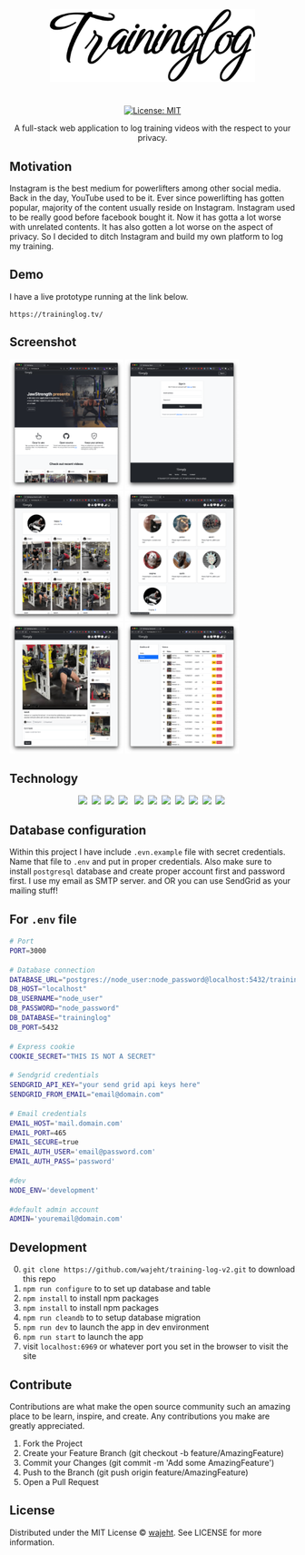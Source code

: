 <p align="center">
  <a href="https://traininglog.tv">
    <img src="./docs/SCREENSHOTS/logo.png" height="128">
  </a>
  <h1 align="center">
  </h1>
</p>

<center>

[![License: MIT](https://img.shields.io/badge/License-MIT-yellow.svg)](https://opensource.org/licenses/MIT)

</center>

<p align="center">A full-stack web application to log training videos with the respect to your privacy.</p>

## Motivation

Instagram is the best medium for powerlifters among other social media. Back in the day, YouTube used to be it. Ever since powerlifting has gotten popular, majority of the content usually reside on Instagram.
Instagram used to be really good before facebook bought it. Now it has gotta a lot worse with unrelated contents. It has also gotten a lot worse on the aspect of privacy. So I decided to ditch Instagram and build my own platform to log my training.

## Demo

I have a live prototype running at the link below.

```
https://traininglog.tv/
```

## Screenshot

<img src="./docs/screenshots/../SCREENSHOTS/home.png" width="200"> <img src="./docs/screenshots/../SCREENSHOTS/signin.png" width="200"> <img src="./docs/screenshots/../SCREENSHOTS/user-profile.png" width="200"> <img src="./docs/screenshots/../SCREENSHOTS/users.png" width="200"> <img src="./docs/screenshots/../SCREENSHOTS/video.png" width="200"> <img src="./docs/screenshots/../SCREENSHOTS/videos.png" width="200">

## Technology

<p align="center"><img src="https://img.shields.io/badge/Node.js-43853D?style=for-the-badge&logo=node.js&logoColor=white" />‏ ‎ <img src="https://img.shields.io/badge/Express.js-000000?style=for-the-badge&logo=express&logoColor=white" /> ‎ ‏<img src="https://img.shields.io/badge/PostgreSQL-316192?style=for-the-badge&logo=postgresql&logoColor=white" />‏ ‎ <img src="https://img.shields.io/badge/HTML5-E34F26?style=for-the-badge&logo=html5&logoColor=white" /> ‎ ‎ <img src="https://img.shields.io/badge/Docker-0081CB?style=for-the-badge&logo=docker&logoColor=white" />‏ ‎ <img src="https://img.shields.io/badge/CSS3-239120?&style=for-the-badge&logo=css3&logoColor=white" />‏ ‎ <img src="https://img.shields.io/badge/bootstrap-7852B3?style=for-the-badge&logo=bootstrap&logoColor=white" />‏ ‎ <img src="https://img.shields.io/badge/EJS-B4C965?style=for-the-badge&label=<%=&labelColor=A81F50" />‏ ‎ <img src="https://img.shields.io/badge/vuejs-ffffff?style=for-the-badge&logo=vuedotjs&logoColor=41B883" />‏ ‎ <img src="https://img.shields.io/badge/jquery-0969AD?style=for-the-badge&logo=jquery&logoColor=79CFF5" />‏ ‎ <img src="https://img.shields.io/badge/knex-E26326?style=for-the-badge&logo=knexdot.js&labelColor=79CFF5" />‏ ‎ </p>

## Database configuration

Within this project I have include `.evn.example` file with secret credentials. Name that file to `.env` and put in proper credentials. Also make sure to install `postgresql` database and create proper account first and password first.
I use my email as SMTP server. and OR you can use SendGrid as your mailing stuff!

## For `.env` file

```bash
# Port
PORT=3000

# Database connection
DATABASE_URL="postgres://node_user:node_password@localhost:5432/traininglog"
DB_HOST="localhost"
DB_USERNAME="node_user"
DB_PASSWORD="node_password"
DB_DATABASE="traininglog"
DB_PORT=5432

# Express cookie
COOKIE_SECRET="THIS IS NOT A SECRET"

# Sendgrid credentials
SENDGRID_API_KEY="your send grid api keys here"
SENDGRID_FROM_EMAIL="email@domain.com"

# Email credentials
EMAIL_HOST='mail.domain.com'
EMAIL_PORT=465
EMAIL_SECURE=true
EMAIL_AUTH_USER='email@password.com'
EMAIL_AUTH_PASS='password'

#dev
NODE_ENV='development'

#default admin account
ADMIN='youremail@domain.com'
```

## Development

0. `git clone https://github.com/wajeht/training-log-v2.git` to download this repo
1. `npm run configure` to to set up database and table
2. `npm install` to install npm packages
3. `npm install` to install npm packages
4. `npm run cleandb` to to setup database migration
5. `npm run dev` to launch the app in dev environment
6. `npm run start` to launch the app
7. visit `localhost:6969` or whatever port you set in the browser to visit the site

## Contribute

Contributions are what make the open source community such an amazing place to be learn, inspire, and create. Any contributions you make are greatly appreciated.

1. Fork the Project
2. Create your Feature Branch (git checkout -b feature/AmazingFeature)
3. Commit your Changes (git commit -m 'Add some AmazingFeature')
4. Push to the Branch (git push origin feature/AmazingFeature)
5. Open a Pull Request

## License

Distributed under the MIT License © [wajeht](https://www.github.com/wajeht/). See LICENSE for more information.
